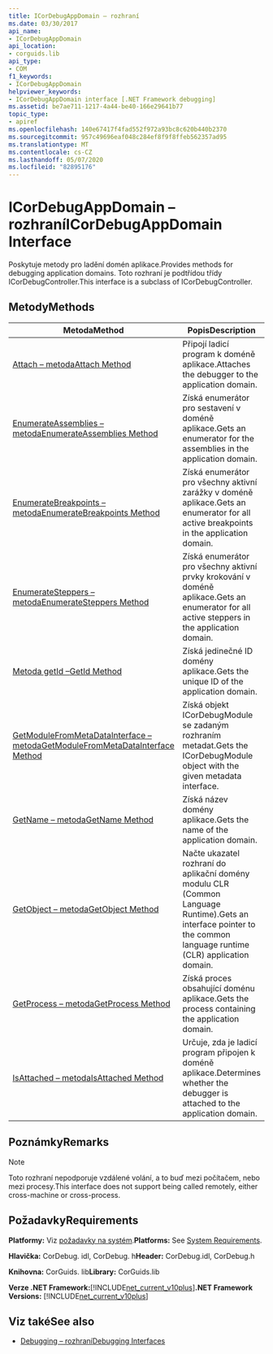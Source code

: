 ```yaml
---
title: ICorDebugAppDomain – rozhraní
ms.date: 03/30/2017
api_name:
- ICorDebugAppDomain
api_location:
- corguids.lib
api_type:
- COM
f1_keywords:
- ICorDebugAppDomain
helpviewer_keywords:
- ICorDebugAppDomain interface [.NET Framework debugging]
ms.assetid: be7ae711-1217-4a44-be40-166e29641b77
topic_type:
- apiref
ms.openlocfilehash: 140e67417f4fad552f972a93bc8c620b440b2370
ms.sourcegitcommit: 957c49696eaf048c284ef8f9f8ffeb562357ad95
ms.translationtype: MT
ms.contentlocale: cs-CZ
ms.lasthandoff: 05/07/2020
ms.locfileid: "82895176"
---
```

# <a name="icordebugappdomain-interface"></a><span data-ttu-id="527bb-102">ICorDebugAppDomain – rozhraní</span><span class="sxs-lookup"><span data-stu-id="527bb-102">ICorDebugAppDomain Interface</span></span>

<span data-ttu-id="527bb-103">Poskytuje metody pro ladění domén aplikace.</span><span class="sxs-lookup"><span data-stu-id="527bb-103">Provides methods for debugging application domains.</span></span> <span data-ttu-id="527bb-104">Toto rozhraní je podtřídou třídy ICorDebugController.</span><span class="sxs-lookup"><span data-stu-id="527bb-104">This interface is a subclass of ICorDebugController.</span></span>  
  
## <a name="methods"></a><span data-ttu-id="527bb-105">Metody</span><span class="sxs-lookup"><span data-stu-id="527bb-105">Methods</span></span>  
  
|<span data-ttu-id="527bb-106">Metoda</span><span class="sxs-lookup"><span data-stu-id="527bb-106">Method</span></span>|<span data-ttu-id="527bb-107">Popis</span><span class="sxs-lookup"><span data-stu-id="527bb-107">Description</span></span>|  
|------------|-----------------|  
|[<span data-ttu-id="527bb-108">Attach – metoda</span><span class="sxs-lookup"><span data-stu-id="527bb-108">Attach Method</span></span>](icordebugappdomain-attach-method.md)|<span data-ttu-id="527bb-109">Připojí ladicí program k doméně aplikace.</span><span class="sxs-lookup"><span data-stu-id="527bb-109">Attaches the debugger to the application domain.</span></span>|  
|[<span data-ttu-id="527bb-110">EnumerateAssemblies – metoda</span><span class="sxs-lookup"><span data-stu-id="527bb-110">EnumerateAssemblies Method</span></span>](icordebugappdomain-enumerateassemblies-method.md)|<span data-ttu-id="527bb-111">Získá enumerátor pro sestavení v doméně aplikace.</span><span class="sxs-lookup"><span data-stu-id="527bb-111">Gets an enumerator for the assemblies in the application domain.</span></span>|  
|[<span data-ttu-id="527bb-112">EnumerateBreakpoints – metoda</span><span class="sxs-lookup"><span data-stu-id="527bb-112">EnumerateBreakpoints Method</span></span>](icordebugappdomain-enumeratebreakpoints-method.md)|<span data-ttu-id="527bb-113">Získá enumerátor pro všechny aktivní zarážky v doméně aplikace.</span><span class="sxs-lookup"><span data-stu-id="527bb-113">Gets an enumerator for all active breakpoints in the application domain.</span></span>|  
|[<span data-ttu-id="527bb-114">EnumerateSteppers – metoda</span><span class="sxs-lookup"><span data-stu-id="527bb-114">EnumerateSteppers Method</span></span>](icordebugappdomain-enumeratesteppers-method.md)|<span data-ttu-id="527bb-115">Získá enumerátor pro všechny aktivní prvky krokování v doméně aplikace.</span><span class="sxs-lookup"><span data-stu-id="527bb-115">Gets an enumerator for all active steppers in the application domain.</span></span>|  
|[<span data-ttu-id="527bb-116">Metoda getId –</span><span class="sxs-lookup"><span data-stu-id="527bb-116">GetId Method</span></span>](icordebugappdomain-getid-method.md)|<span data-ttu-id="527bb-117">Získá jedinečné ID domény aplikace.</span><span class="sxs-lookup"><span data-stu-id="527bb-117">Gets the unique ID of the application domain.</span></span>|  
|[<span data-ttu-id="527bb-118">GetModuleFromMetaDataInterface – metoda</span><span class="sxs-lookup"><span data-stu-id="527bb-118">GetModuleFromMetaDataInterface Method</span></span>](icordebugappdomain-getmodulefrommetadatainterface-method.md)|<span data-ttu-id="527bb-119">Získá objekt ICorDebugModule se zadaným rozhraním metadat.</span><span class="sxs-lookup"><span data-stu-id="527bb-119">Gets the ICorDebugModule object with the given metadata interface.</span></span>|  
|[<span data-ttu-id="527bb-120">GetName – metoda</span><span class="sxs-lookup"><span data-stu-id="527bb-120">GetName Method</span></span>](icordebugappdomain-getname-method.md)|<span data-ttu-id="527bb-121">Získá název domény aplikace.</span><span class="sxs-lookup"><span data-stu-id="527bb-121">Gets the name of the application domain.</span></span>|  
|[<span data-ttu-id="527bb-122">GetObject – metoda</span><span class="sxs-lookup"><span data-stu-id="527bb-122">GetObject Method</span></span>](icordebugappdomain-getobject-method.md)|<span data-ttu-id="527bb-123">Načte ukazatel rozhraní do aplikační domény modulu CLR (Common Language Runtime).</span><span class="sxs-lookup"><span data-stu-id="527bb-123">Gets an interface pointer to the common language runtime (CLR) application domain.</span></span>|  
|[<span data-ttu-id="527bb-124">GetProcess – metoda</span><span class="sxs-lookup"><span data-stu-id="527bb-124">GetProcess Method</span></span>](icordebugappdomain-getprocess-method.md)|<span data-ttu-id="527bb-125">Získá proces obsahující doménu aplikace.</span><span class="sxs-lookup"><span data-stu-id="527bb-125">Gets the process containing the application domain.</span></span>|  
|[<span data-ttu-id="527bb-126">IsAttached – metoda</span><span class="sxs-lookup"><span data-stu-id="527bb-126">IsAttached Method</span></span>](icordebugappdomain-isattached-method.md)|<span data-ttu-id="527bb-127">Určuje, zda je ladicí program připojen k doméně aplikace.</span><span class="sxs-lookup"><span data-stu-id="527bb-127">Determines whether the debugger is attached to the application domain.</span></span>|  
  
## <a name="remarks"></a><span data-ttu-id="527bb-128">Poznámky</span><span class="sxs-lookup"><span data-stu-id="527bb-128">Remarks</span></span>  
  
> [!NOTE]
> <span data-ttu-id="527bb-129">Toto rozhraní nepodporuje vzdálené volání, a to buď mezi počítačem, nebo mezi procesy.</span><span class="sxs-lookup"><span data-stu-id="527bb-129">This interface does not support being called remotely, either cross-machine or cross-process.</span></span>  
  
## <a name="requirements"></a><span data-ttu-id="527bb-130">Požadavky</span><span class="sxs-lookup"><span data-stu-id="527bb-130">Requirements</span></span>  
 <span data-ttu-id="527bb-131">**Platformy:** Viz [požadavky na systém](../../get-started/system-requirements.md).</span><span class="sxs-lookup"><span data-stu-id="527bb-131">**Platforms:** See [System Requirements](../../get-started/system-requirements.md).</span></span>  
  
 <span data-ttu-id="527bb-132">**Hlavička:** CorDebug. idl, CorDebug. h</span><span class="sxs-lookup"><span data-stu-id="527bb-132">**Header:** CorDebug.idl, CorDebug.h</span></span>  
  
 <span data-ttu-id="527bb-133">**Knihovna:** CorGuids. lib</span><span class="sxs-lookup"><span data-stu-id="527bb-133">**Library:** CorGuids.lib</span></span>  
  
 <span data-ttu-id="527bb-134">**Verze .NET Framework:**[!INCLUDE[net_current_v10plus](../../../../includes/net-current-v10plus-md.md)]</span><span class="sxs-lookup"><span data-stu-id="527bb-134">**.NET Framework Versions:** [!INCLUDE[net_current_v10plus](../../../../includes/net-current-v10plus-md.md)]</span></span>  
  
## <a name="see-also"></a><span data-ttu-id="527bb-135">Viz také</span><span class="sxs-lookup"><span data-stu-id="527bb-135">See also</span></span>

- [<span data-ttu-id="527bb-136">Debugging – rozhraní</span><span class="sxs-lookup"><span data-stu-id="527bb-136">Debugging Interfaces</span></span>](debugging-interfaces.md)
